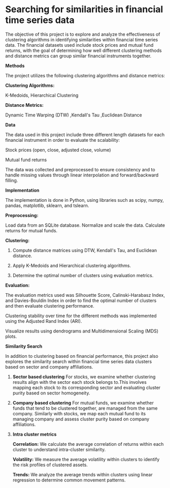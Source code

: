 # Searching for similarities in financial time series data

The objective of this project is to explore and analyze the effectiveness 
of clustering algorithms in identifying similarities within financial time series data. 
The financial datasets used include stock prices and mutual fund returns, 
with the goal of determining how well different clustering methods and distance metrics can group similar financial instruments together.

**Methods**

The project utilizes the following clustering algorithms and distance metrics:

**Clustering Algorithms:**

K-Medoids,
Hierarchical Clustering

**Distance Metrics:**

Dynamic Time Warping (DTW)
,Kendall's Tau
,Euclidean Distance

**Data**

The data used in this project include three different length datasets for each financial instrument in order to evaluate the scalability:

Stock prices (open, close, adjusted close, volume)

Mutual fund returns

The data was collected and preprocessed to ensure consistency and to handle missing values through linear interpolation and forward/backward filling.

**Implementation**

The implementation is done in Python, using libraries such as scipy, numpy, pandas, matplotlib, sklearn, and tslearn.

**Preprocessing:**

Load data from an SQLite database.
Normalize and scale the data.
Calculate returns for mutual funds.


**Clustering:**

1. Compute distance matrices using DTW, Kendall's Tau, and Euclidean distance.

2. Apply K-Medoids and Hierarchical clustering algorithms.

3. Determine the optimal number of clusters using evaluation metrics.

**Evaluation:**

The evaluation metrics used was Silhouette Score, Calinski-Harabasz Index, and Davies-Bouldin Index in order to find the optimal number of clusters and then evaluate clustering performance.

Clustering stability over time for the different methods was implemented using the Adjusted Rand Index (ARI).

Visualize results using dendrograms and Multidimensional Scaling (MDS) plots.

**Similarity Search**

In addition to clustering based on financial performance, this project also explores the similarity search within financial time series data
clusters based on sector and company affiliations.

1. **Sector based clustering**
For stocks, we examine whether clustering results align with the sector each stock belongs to.This involves mapping each stock to its corresponding sector and evaluating cluster purity based on sector homogeneity.

2. **Company based clustering**
For mutual funds, we examine whether funds that tend to be clustered together, are managed from the same company. Similarly with stocks, we map each mutual fund to its managing company and assess cluster purity based on company affiliations.

3. **Intra cluster metrics**

      **Correlation:** We calculate the average correlation of returns within each cluster to understand intra-cluster similarity.

      **Volatility:** We measure the average volatility within clusters to identify the risk profiles of clustered assets.

      **Trends:** We analyze the average trends within clusters using linear regression to determine common movement patterns.




